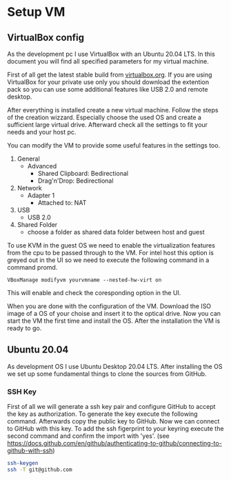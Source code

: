 # Setup VM

## VirtualBox config

As the development pc I use VirtualBox with an Ubuntu 20.04 LTS. In this document you will find all specified parameters for my virtual machine.

First of all get the latest stable build from [virtualbox.org](https://www.virtualbox.org/wiki/Downloads). If you are using VirtualBox for your private use only you should download the extention pack so you can use some additional features like USB 2.0 and remote desktop.

After everything is installed create a new virtual machine. Follow the steps of the creation wizzard. Especially choose the used OS and create a sufficient large virtual drive. Afterward check all the settings to fit your needs and your host pc.

You can modify the VM to provide some useful features in the settings too.

1. General
    - Advanced
        - Shared Clipboard: Bedirectional
        - Drag'n'Drop: Bedirectional
2. Network
    - Adapter 1
        - Attached to: NAT
3. USB
    - USB 2.0
4. Shared Folder
    - choose a folder as shared data folder between host and guest

To use KVM in the guest OS we need to enable the virtualization features from the cpu to be passed through to the VM. For intel host this option is greyed out in the UI so we need to execute the following command in a command promd.

```
VBoxManage modifyvm yourvmname --nested-hw-virt on
```

This will enable and check the coresponding option in the UI.

When you are done with the configuration of the VM. Download the ISO image of a OS of your choise and insert it to the optical drive. Now you can start the VM the first time and install the OS. After the installation the VM is ready to go.

## Ubuntu 20.04

As development OS I use Ubuntu Desktop 20.04 LTS. After installing the OS we set up some fundamental things to clone the sources from GitHub.

### SSH Key

First of all we will generate a ssh key pair and configure GitHub to accept the key as authorization. To generate the key execute the following command. Afterwards copy the public key to GitHub. Now we can connect to GitHub with this key. To add the ssh figerprint to your keyring execute the second command and confirm the import with 'yes'. (see https://docs.github.com/en/github/authenticating-to-github/connecting-to-github-with-ssh)

```sh
ssh-keygen
ssh -T git@github.com
```